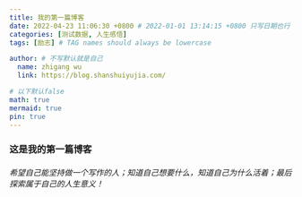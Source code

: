 ```yaml
---
title: 我的第一篇博客
date: 2022-04-23 11:06:30 +0800 # 2022-01-01 13:14:15 +0800 只写日期也行；不写秒也行；这样也行 2022-03-09T00:55:42+08:00
categories: [测试数据, 人生感悟]
tags: [励志] # TAG names should always be lowercase

author: # 不写默认就是自己
  name: zhigang wu
  link: https://blog.shanshuiyujia.com/

# 以下默认false
math: true
mermaid: true
pin: true
---
```


### 这是我的第一篇博客

###### 希望自己能坚持做一个写作的人；知道自己想要什么，知道自己为什么活着；最后探索属于自己的人生意义！
